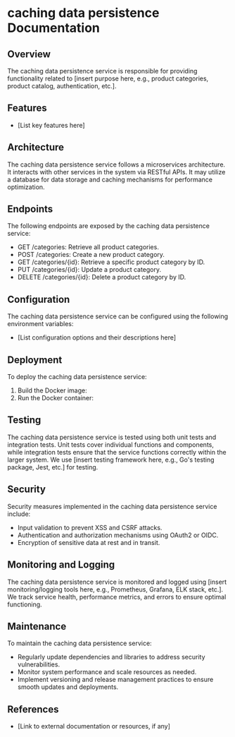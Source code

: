 # caching data persistence Documentation

## Overview
The caching data persistence service is responsible for providing functionality related to [insert purpose here, e.g., product categories, product catalog, authentication, etc.].

## Features
- [List key features here]

## Architecture
The caching data persistence service follows a microservices architecture. It interacts with other services in the system via RESTful APIs. It may utilize a database for data storage and caching mechanisms for performance optimization.

## Endpoints
The following endpoints are exposed by the caching data persistence service:
- GET /categories: Retrieve all product categories.
- POST /categories: Create a new product category.
- GET /categories/{id}: Retrieve a specific product category by ID.
- PUT /categories/{id}: Update a product category.
- DELETE /categories/{id}: Delete a product category by ID.

## Configuration
The caching data persistence service can be configured using the following environment variables:
- [List configuration options and their descriptions here]

## Deployment
To deploy the caching data persistence service:
1. Build the Docker image: 
2. Run the Docker container: 

## Testing
The caching data persistence service is tested using both unit tests and integration tests. Unit tests cover individual functions and components, while integration tests ensure that the service functions correctly within the larger system. We use [insert testing framework here, e.g., Go's testing package, Jest, etc.] for testing.

## Security
Security measures implemented in the caching data persistence service include:
- Input validation to prevent XSS and CSRF attacks.
- Authentication and authorization mechanisms using OAuth2 or OIDC.
- Encryption of sensitive data at rest and in transit.

## Monitoring and Logging
The caching data persistence service is monitored and logged using [insert monitoring/logging tools here, e.g., Prometheus, Grafana, ELK stack, etc.]. We track service health, performance metrics, and errors to ensure optimal functioning.

## Maintenance
To maintain the caching data persistence service:
- Regularly update dependencies and libraries to address security vulnerabilities.
- Monitor system performance and scale resources as needed.
- Implement versioning and release management practices to ensure smooth updates and deployments.

## References
- [Link to external documentation or resources, if any]

